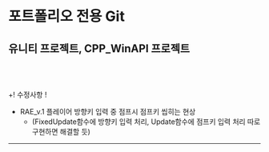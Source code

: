 # 포트폴리오 전용 Git
## 유니티 프로젝트, CPP_WinAPI 프로젝트
<br><br><br>
+! 수정사항 !
+ RAE_v.1 플레이어 방향키 입력 중 점프시 점프키 씹히는 현상
  + (FixedUpdate함수에 방향키 입력 처리, Update함수에 점프키 입력 처리 따로 구현하면 해결할 듯)
---
